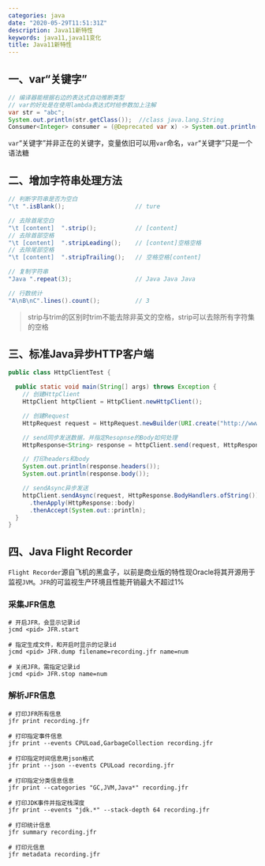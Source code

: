 ```yaml
---
categories: java
date: "2020-05-29T11:51:31Z"
description: Java11新特性
keywords: java11,java11变化
title: Java11新特性
---
```


## 一、var“关键字”

```java
// 编译器能根据右边的表达式自动推断类型
// var的好处是在使用lambda表达式时给参数加上注解
var str = "abc";
System.out.println(str.getClass());  //class java.lang.String
Consumer<Integer> consumer = (@Deprecated var x) -> System.out.println(x);
```

`var`“关键字”并非正在的关键字，变量依旧可以用`var`命名，`var`“关键字”只是一个语法糖

## 二、增加字符串处理方法

```java
// 判断字符串是否为空白
"\t ".isBlank();                    // ture

// 去除首尾空白
"\t [content]  ".strip();           // [content]
// 去除首部空格
"\t [content]  ".stripLeading();    // [content]空格空格    
// 去除尾部空格
"\t [content]  ".stripTrailing();   // 空格空格[content]

// 复制字符串
"Java ".repeat(3);                  // Java Java Java

// 行数统计
"A\nB\nC".lines().count();          // 3
```

> strip与trim的区别时trim不能去除非英文的空格，strip可以去除所有字符集的空格

## 三、标准Java异步HTTP客户端

```java
public class HttpClientTest {

  public static void main(String[] args) throws Exception {
    // 创建HttpClient
    HttpClient httpClient = HttpClient.newHttpClient();

    // 创建Request
    HttpRequest request = HttpRequest.newBuilder(URI.create("http://www.baidu.com")).build();

    // send同步发送数据，并指定Resopnse的Body如何处理
    HttpResponse<String> response = httpClient.send(request, HttpResponse.BodyHandlers.ofString());

    // 打印headers和body
    System.out.println(response.headers());
    System.out.println(response.body());

    // sendAsync异步发送
    httpClient.sendAsync(request, HttpResponse.BodyHandlers.ofString())
      .thenApply(HttpResponse::body)
      .thenAccept(System.out::println);
  }
}
```



## 四、Java Flight Recorder

`Flight Recorder`源自飞机的黑盒子，以前是商业版的特性现Oracle将其开源用于监视`JVM`。`JFR`的可监视生产环境且性能开销最大不超过1%

### 采集JFR信息

```shell
# 开启JFR，会显示记录id
jcmd <pid> JFR.start

# 指定生成文件，和开启时显示的记录id
jcmd <pid> JFR.dump filename=recording.jfr name=num

# 关闭JFR，需指定记录id
jcmd <pid> JFR.stop name=num
```

### 解析JFR信息

```shell
# 打印JFR所有信息
jfr print recording.jfr

# 打印指定事件信息
jfr print --events CPULoad,GarbageCollection recording.jfr

# 打印指定时间信息用json格式
jfr print --json --events CPULoad recording.jfr

# 打印指定分类信息信息
jfr print --categories "GC,JVM,Java*" recording.jfr

# 打印JDK事件并指定栈深度
jfr print --events "jdk.*" --stack-depth 64 recording.jfr

# 打印统计信息
jfr summary recording.jfr

# 打印元信息
jfr metadata recording.jfr
```

